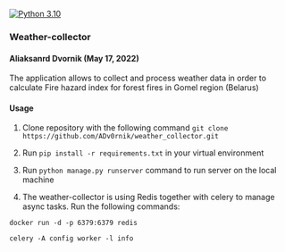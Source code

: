 [![Python 3.10](https://img.shields.io/badge/python-3.10-blue.svg)](https://www.python.org/downloads/release/python-3100/)

### Weather-collector
#### Aliaksanrd Dvornik (May 17, 2022)

The application allows to collect and process weather data in order to calculate Fire hazard index for forest fires in Gomel region (Belarus)

#### Usage
1. Clone repository with the following command
`git clone https://github.com/ADv0rnik/weather_collector.git`

2. Run `pip install -r requirements.txt` in your virtual environment 

3. Run `python manage.py runserver` command to run server on the local machine

4. The weather-collector is using Redis together with celery to manage async tasks. Run the following commands:
```commandline
docker run -d -p 6379:6379 redis

celery -A config worker -l info
```


